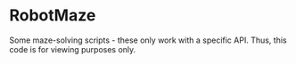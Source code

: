 # RobotMaze
Some maze-solving scripts - these only work with a specific API. Thus, this code is for viewing purposes only.
